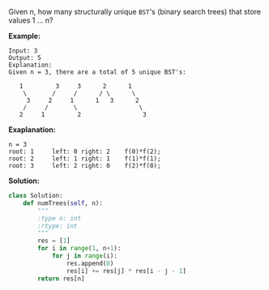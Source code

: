 Given n, how many structurally unique `BST`'s (binary search trees) that store values 1 ... n?

**Example:**
```
Input: 3
Output: 5
Explanation:
Given n = 3, there are a total of 5 unique BST's:

   1         3     3      2      1
    \       /     /      / \      \
     3     2     1      1   3      2
    /     /       \                 \
   2     1         2                 3
```
**Exaplanation:**
```
n = 3
root: 1     left: 0 right: 2    f(0)*f(2);
root: 2     left: 1 right: 1    f(1)*f(1);
root: 3     left: 2 right: 0    f(2)*f(0);
```
**Solution:**
```python
class Solution:
    def numTrees(self, n):
        """
        :type n: int
        :rtype: int
        """
        res = [1]
        for i in range(1, n+1):
            for j in range(i):
                res.append(0)
                res[i] += res[j] * res[i - j - 1]
        return res[n]
```
